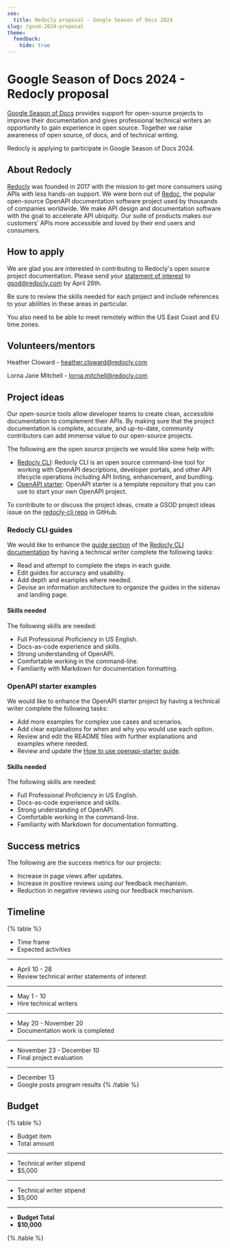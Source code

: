 ```yaml
---
seo:
  title: Redocly proposal - Google Season of Docs 2024
slug: /gsod-2024-proposal
theme:
  feedback:
    hide: true
---
```


# Google Season of Docs 2024 - Redocly proposal

[Google Season of Docs](https://developers.google.com/season-of-docs) provides support for open-source projects to improve their documentation and gives professional technical writers an opportunity to gain experience in open source.
Together we raise awareness of open source, of docs, and of technical writing.

Redocly is applying to participate in Google Season of Docs 2024.

## About Redocly

[Redocly](https://redocly.com/) was founded in 2017 with the mission to get more consumers using APIs with less hands-on support.
We were born out of [Redoc](https://redocly.com/docs/redoc/), the popular open-source OpenAPI documentation software project used by thousands of companies worldwide.
We make API design and documentation software with the goal to accelerate API ubiquity.
Our suite of products makes our customers’ APIs more accessible and loved by their end users and consumers.

## How to apply

We are glad you are interested in contributing to Redocly's open source project documentation.
Please send your [statement of interest](https://developers.google.com/season-of-docs/docs/tech-writer-statement) to [gsod@redocly.com](mailto:gsod@redocly.com) by April 26th.

Be sure to review the skills needed for each project and include references to your abilities in these areas in particular.

You also need to be able to meet remotely within the US East Coast and EU time zones.

## Volunteers/mentors

Heather Cloward - [heather.cloward@redocly.com](mailto:heather.cloward@redocly.com)

Lorna Jane Mitchell - [lorna.mitchell@redocly.com](mailto:lorna.mitchell@redocly.com)

## Project ideas

Our open-source tools allow developer teams to create clean, accessible documentation to complement their APIs.
By making sure that the project documentation is complete, accurate, and up-to-date, community contributors can add immense value to our open-source projects.

The following are the open source projects we would like some help with:

- [Redocly CLI](https://github.com/Redocly/redocly-cli): Redocly CLI is an open source command-line tool for working with OpenAPI descriptions, developer portals, and other API lifecycle operations including API linting, enhancement, and bundling.
- [OpenAPI starter](https://github.com/Redocly/openapi-starter): OpenAPI starter is a template repository that you can use to start your own OpenAPI project.

To contribute to or discuss the project ideas, create a GSOD project ideas issue on the [redocly-cli repo](https://github.com/Redocly/redocly-cli/tree/main) in GitHub.

### Redocly CLI guides

We would like to enhance the [guide section](https://redocly.com/docs/cli/guides/) of the [Redocly CLI documentation](https://redocly.com/docs/cli/) by having a technical writer complete the following tasks:

- Read and attempt to complete the steps in each guide.
- Edit guides for accuracy and usability.
- Add depth and examples where needed.
- Devise an information architecture to organize the guides in the sidenav and landing page.

#### Skills needed

The following skills are needed:

- Full Professional Proficiency in US English.
- Docs-as-code experience and skills.
- Strong understanding of OpenAPI.
- Comfortable working in the command-line.
- Familiarity with Markdown for documentation formatting.

### OpenAPI starter examples

We would like to enhance the OpenAPI starter project by having a technical writer complete the following tasks:

- Add more examples for complex use cases and scenarios.
- Add clear explanations for when and why you would use each option.
- Review and edit the README files with further explanations and examples where needed.
- Review and update the [How to use openapi-starter guide](https://redocly.com/docs/cli/openapi-starter/).

#### Skills needed

The following skills are needed:

- Full Professional Proficiency in US English.
- Docs-as-code experience and skills.
- Strong understanding of OpenAPI.
- Comfortable working in the command-line.
- Familiarity with Markdown for documentation formatting.

## Success metrics

The following are the success metrics for our projects:

- Increase in page views after updates.
- Increase in positive reviews using our feedback mechanism.
- Reduction in negative reviews using our feedback mechanism.

## Timeline

{% table %}

- Time frame
- Expected activities

---

- April 10 - 28
- Review technical writer statements of interest

---

- May 1 - 10
- Hire technical writers

---

- May 20 - November 20
- Documentation work is completed

---

- November 23 - December 10
- Final project evaluation

---

- December 13
- Google posts program results
  {% /table %}

## Budget

{% table %}

- Budget item
- Total amount

---

- Technical writer stipend
- $5,000

---

- Technical writer stipend
- $5,000

---

- **Budget Total**
- **$10,000**

{% /table %}
